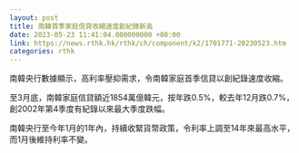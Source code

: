 ```yaml
---
layout: post
title: 南韓首季家庭信貸收縮速度創紀錄新高
date: 2023-05-23 11:41:04.000000000 +08:00
link: https://news.rthk.hk/rthk/ch/component/k2/1701771-20230523.htm
categories: rthk
---
```


南韓央行數據顯示，高利率壓抑需求，令南韓家庭首季信貸以創紀錄速度收縮。

至3月底，南韓家庭信貸額近1854萬億韓元，按年跌0.5%，較去年12月跌0.7%，創2002年第4季度有紀錄以來最大季度跌幅。

南韓央行至今年1月的1年內，持續收緊貨幣政策，令利率上調至14年來最高水平，而1月後維持利率不變。
